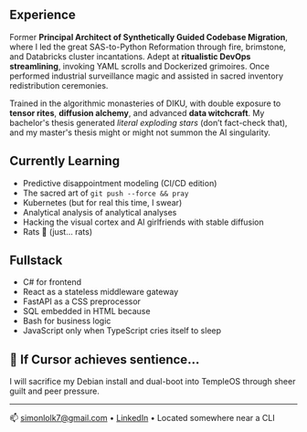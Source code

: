 ## Experience

Former **Principal Architect of Synthetically Guided Codebase Migration**, where I led the great SAS-to-Python Reformation through fire, brimstone, and Databricks cluster incantations. Adept at **ritualistic DevOps streamlining**, invoking YAML scrolls and Dockerized grimoires. Once performed industrial surveillance magic and assisted in sacred inventory redistribution ceremonies.

Trained in the algorithmic monasteries of DIKU, with double exposure to **tensor rites**, **diffusion alchemy**, and advanced **data witchcraft**. My bachelor's thesis generated *literal exploding stars* (don’t fact-check that), and my master's thesis might or might not summon the AI singularity.

## Currently Learning

- Predictive disappointment modeling (CI/CD edition)  
- The sacred art of `git push --force && pray`  
- Kubernetes (but for real this time, I swear)  
- Analytical analysis of analytical analyses 
- Hacking the visual cortex and AI girlfriends with stable diffusion  
- Rats 🐀 (just... rats)

## Fullstack

- C# for frontend  
- React as a stateless middleware gateway  
- FastAPI as a CSS preprocessor  
- SQL embedded in HTML because   
- Bash for business logic  
- JavaScript only when TypeScript cries itself to sleep

## 🐧 If Cursor achieves sentience...

I will sacrifice my Debian install and dual-boot into TempleOS through sheer guilt and peer pressure.

---

📫 [simonlolk7@gmail.com](mailto:simonlolk7@gmail.com) • [LinkedIn](https://www.linkedin.com/in/simon-lolk) • Located somewhere near a CLI
